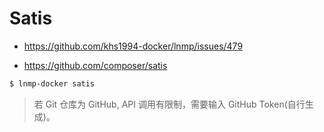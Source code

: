 # Satis

* https://github.com/khs1994-docker/lnmp/issues/479

* https://github.com/composer/satis

```bash
$ lnmp-docker satis
```

> 若 Git 仓库为 GitHub, API 调用有限制，需要输入 GitHub Token(自行生成)。

